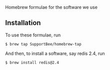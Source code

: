 Homebrew formulae for the software we use

## Installation

To use these formulae, run

```
$ brew tap SupportBee/homebrew-tap
```

And then, to install a software, say redis 2.4, run

```
$ brew install redis@2.4
```
